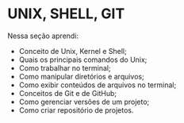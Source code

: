 # UNIX, SHELL, GIT

Nessa seção aprendi:

- Conceito de Unix, Kernel e Shell;
- Quais os principais comandos do Unix;
- Como trabalhar no terminal;
- Como manipular diretórios e arquivos;
- Como exibir conteúdos de arquivos no terminal;
- Conceitos de Git e de GitHub;
- Como gerenciar versões de um projeto;
- Como criar repositório de projetos.
